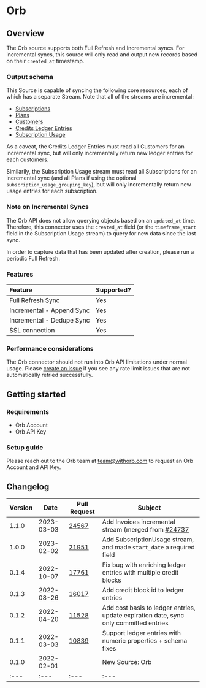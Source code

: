 # Orb

## Overview

The Orb source supports both Full Refresh and Incremental syncs. For incremental syncs, this source
will only read and output new records based on their `created_at` timestamp.

### Output schema

This Source is capable of syncing the following core resources, each of which has a separate Stream. Note that all of the streams are incremental:

* [Subscriptions](https://docs.withorb.com/docs/orb-docs/api-reference/operations/list-subscriptions)
* [Plans](https://docs.withorb.com/docs/orb-docs/api-reference/operations/list-plans)
* [Customers](https://docs.withorb.com/docs/orb-docs/api-reference/operations/list-customers)
* [Credits Ledger Entries](https://docs.withorb.com/docs/orb-docs/api-reference/operations/get-a-customer-credit-ledger)
* [Subscription Usage](https://docs.withorb.com/docs/orb-docs/api-reference/operations/get-a-subscription-usage)

As a caveat, the Credits Ledger Entries must read all Customers for an incremental sync, but will only incrementally return new ledger entries for each customers.

Similarily, the Subscription Usage stream must read all Subscriptions for an incremental sync (and all Plans if using the optional `subscription_usage_grouping_key`), but will only incrementally return new usage entries for each subscription.

### Note on Incremental Syncs

The Orb API does not allow querying objects based on an `updated_at` time. Therefore, this connector uses the `created_at` field (or the `timeframe_start` field in the Subscription Usage stream) to query for new data since the last sync.

In order to capture data that has been updated after creation, please run a periodic Full Refresh.

### Features

| Feature | Supported? |
| :--- | :--- |
| Full Refresh Sync | Yes |
| Incremental - Append Sync | Yes |
| Incremental - Dedupe Sync | Yes |
| SSL connection | Yes |

### Performance considerations

The Orb connector should not run into Orb API limitations under normal usage. Please [create an issue](https://github.com/airbytehq/airbyte/issues) if you see any rate limit issues that are not automatically retried successfully.

## Getting started

### Requirements

* Orb Account
* Orb API Key

### Setup guide

Please reach out to the Orb team at [team@withorb.com](mailto:team@withorb.com) to request
an Orb Account and API Key.

## Changelog

| Version | Date       | Pull Request                                             | Subject |
| --- |------------|----------------------------------------------------------| --- |
| 1.1.0 | 2023-03-03 | [24567](https://github.com/airbytehq/airbyte/pull/24567) | Add Invoices incremental stream (merged from [#24737](https://github.com/airbytehq/airbyte/pull/24737)
| 1.0.0 | 2023-02-02 | [21951](https://github.com/airbytehq/airbyte/pull/21951) | Add SubscriptionUsage stream, and made `start_date` a required field
| 0.1.4 | 2022-10-07 | [17761](https://github.com/airbytehq/airbyte/pull/17761) | Fix bug with enriching ledger entries with multiple credit blocks
| 0.1.3 | 2022-08-26 | [16017](https://github.com/airbytehq/airbyte/pull/16017) | Add credit block id to ledger entries
| 0.1.2 | 2022-04-20 | [11528](https://github.com/airbytehq/airbyte/pull/11528) | Add cost basis to ledger entries, update expiration date, sync only committed entries
| 0.1.1 | 2022-03-03 | [10839](https://github.com/airbytehq/airbyte/pull/10839) | Support ledger entries with numeric properties + schema fixes
| 0.1.0 | 2022-02-01 |                                                          | New Source: Orb
| :--- | :---       | :---                                                     | :--- |

